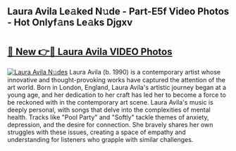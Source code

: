 ## Laura Avila Le𝚊ked N𝚞de - Part-E5f Video Photos - Hot Onlyf𝚊ns Le𝚊ks Djgxv

# <h2><a href="http://ac20890.deff.icu/?id=Laura+Avila">🔗 New 👉🔴 Laura Avila VIDEO Photos</a></h2>

[![Laura Avila N𝚞des](https://i.imgur.com/rIISA9y.gif)](http://ac20890.deff.icu/?id=Laura+Avila)
Laura Avila (b. 1990) is a contemporary artist whose innovative and thought-provoking works have captured the attention of the art world. Born in London, England, Laura Avila's artistic journey began at a young age, and her dedication to her craft has led her to become a force to be reckoned with in the contemporary art scene. Laura Avila's music is deeply personal, with songs that delve into the complexities of mental health. Tracks like "Pool Party" and "Softly" tackle themes of anxiety, depression, and the desire for connection. She bravely shares her own struggles with these issues, creating a space of empathy and understanding for listeners who grapple with similar challenges.
